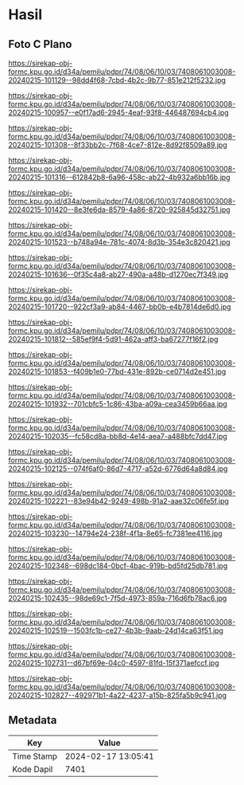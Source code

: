 # Hasil

## Foto C Plano

https://sirekap-obj-formc.kpu.go.id/d34a/pemilu/pdpr/74/08/06/10/03/7408061003008-20240215-101129--98dd4f68-7cbd-4b2c-9b77-851e212f5232.jpg

https://sirekap-obj-formc.kpu.go.id/d34a/pemilu/pdpr/74/08/06/10/03/7408061003008-20240215-100957--e0f17ad6-2945-4eaf-93f8-446487694cb4.jpg

https://sirekap-obj-formc.kpu.go.id/d34a/pemilu/pdpr/74/08/06/10/03/7408061003008-20240215-101308--8f33bb2c-7f68-4ce7-812e-8d92f8509a89.jpg

https://sirekap-obj-formc.kpu.go.id/d34a/pemilu/pdpr/74/08/06/10/03/7408061003008-20240215-101316--612842b8-6a96-458c-ab22-4b932a6bb16b.jpg

https://sirekap-obj-formc.kpu.go.id/d34a/pemilu/pdpr/74/08/06/10/03/7408061003008-20240215-101420--8e3fe6da-8579-4a86-8720-925845d32751.jpg

https://sirekap-obj-formc.kpu.go.id/d34a/pemilu/pdpr/74/08/06/10/03/7408061003008-20240215-101523--b748a94e-781c-4074-8d3b-354e3c820421.jpg

https://sirekap-obj-formc.kpu.go.id/d34a/pemilu/pdpr/74/08/06/10/03/7408061003008-20240215-101636--0f35c4a8-ab27-490a-a48b-d1270ec7f349.jpg

https://sirekap-obj-formc.kpu.go.id/d34a/pemilu/pdpr/74/08/06/10/03/7408061003008-20240215-101720--922cf3a9-ab84-4467-bb0b-e4b7814de6d0.jpg

https://sirekap-obj-formc.kpu.go.id/d34a/pemilu/pdpr/74/08/06/10/03/7408061003008-20240215-101812--585ef9f4-5d91-462a-aff3-ba67277f16f2.jpg

https://sirekap-obj-formc.kpu.go.id/d34a/pemilu/pdpr/74/08/06/10/03/7408061003008-20240215-101853--f409b1e0-77bd-431e-892b-ce0714d2e451.jpg

https://sirekap-obj-formc.kpu.go.id/d34a/pemilu/pdpr/74/08/06/10/03/7408061003008-20240215-101932--701cbfc5-1c86-43ba-a09a-cea3459b66aa.jpg

https://sirekap-obj-formc.kpu.go.id/d34a/pemilu/pdpr/74/08/06/10/03/7408061003008-20240215-102035--fc58cd8a-bb8d-4e14-aea7-a488bfc7dd47.jpg

https://sirekap-obj-formc.kpu.go.id/d34a/pemilu/pdpr/74/08/06/10/03/7408061003008-20240215-102125--074f6af0-86d7-4717-a52d-6776d64a8d84.jpg

https://sirekap-obj-formc.kpu.go.id/d34a/pemilu/pdpr/74/08/06/10/03/7408061003008-20240215-102221--83e94b42-9249-498b-91a2-aae32c06fe5f.jpg

https://sirekap-obj-formc.kpu.go.id/d34a/pemilu/pdpr/74/08/06/10/03/7408061003008-20240215-103230--14794e24-238f-4f1a-8e65-fc7381ee4116.jpg

https://sirekap-obj-formc.kpu.go.id/d34a/pemilu/pdpr/74/08/06/10/03/7408061003008-20240215-102348--698dc184-0bcf-4bac-919b-bd5fd25db781.jpg

https://sirekap-obj-formc.kpu.go.id/d34a/pemilu/pdpr/74/08/06/10/03/7408061003008-20240215-102435--98de69c1-7f5d-4973-859a-716d6fb78ac6.jpg

https://sirekap-obj-formc.kpu.go.id/d34a/pemilu/pdpr/74/08/06/10/03/7408061003008-20240215-102519--1503fc1b-ce27-4b3b-9aab-24d14ca63f51.jpg

https://sirekap-obj-formc.kpu.go.id/d34a/pemilu/pdpr/74/08/06/10/03/7408061003008-20240215-102731--d67bf69e-04c0-4597-81fd-15f371aefccf.jpg

https://sirekap-obj-formc.kpu.go.id/d34a/pemilu/pdpr/74/08/06/10/03/7408061003008-20240215-102827--492971b1-4a22-4237-a15b-825fa5b9c941.jpg


## Metadata

| Key        | Value               |
| ---------- | ------------------- |
| Time Stamp | 2024-02-17 13:05:41 |
| Kode Dapil | 7401                |



